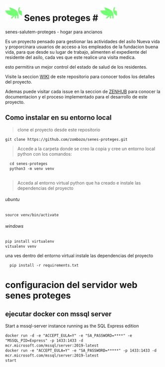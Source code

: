 # ![senes-proteges](/static/imagenes/grasshopperIcon.png) Senes proteges # ![senes-proteges](/static/imagenes/grasshopperIcon.png)
senes-salutem-proteges - hogar para ancianos



Es un proyecto pensado para gestionar las actividades del asilo Nueva vida y proporcinara usuarios de acceso a los empleados de la fundacion buena vida, para que desde su lugar de trabajo, alimenten el expediente del residente del asilo, cada ves que este realice una visita medica.

esto permitira un mejor control del estado de salud de los residentes.

Visite la seccion [WIKI](https://github.com/zombozo/senes-proteges/wiki) de este repositorio para conocer todos los detalles del proyecto.

Ademas puede visitar cada issue en la seccion de [ZENHUB](https://github.com/zombozo/senes-proteges/wiki#workspaces/senes-proteges-62b5c7814d85c1001a6af6b9/board?repos=496660399) para conocer la documentacion  y el proceso implementado para el desarrollo de este proyecto.


## Como instalar en su entorno local
> clone el proyecto desde este repositorio
```
git clone https://github.com/zombozo/senes-proteges.git
```

> Accede a la carpeta donde se creo la copia y cree un entorno local python con los comandos:
```
  cd senes-proteges
  python3 -m venv venv
  
```
> Acceda al entorno virtual python que ha creado e instale las dependencias del proyecto
###### ubuntu 
```
source venv/bin/activate
```
###### windows

```
pip install virtualenv
vitualenv venv
```

una ves dentro del entorno virtual instale las dependencias del proyecto

```
  pip install -r requirements.txt
```



# configuracion del servidor web senes proteges


## ejecutar docker con mssql server 

Start a mssql-server instance running as the SQL Express edition
```
docker run -d -e "ACCEPT_EULA=Y" -e "SA_PASSWORD=****" -e "MSSQL_PID=Express" -p 1433:1433 -d mcr.microsoft.com/mssql/server:2019-latest
docker run -e "ACCEPT_EULA=Y" -e "SA_PASSWORD=*****" -p 1433:1433 -d mcr.microsoft.com/mssql/server:2019-latest
start 
```

